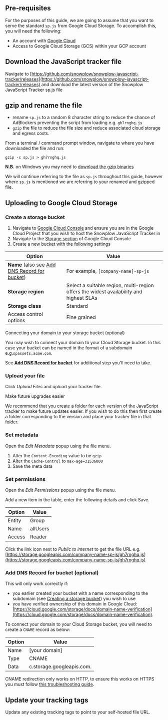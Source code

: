 ## [](https://github.com/snowplow/snowplow/wiki/self-hosting-snowplow-js#pre-requisites)Pre-requisites

For the purposes of this guide, we are going to assume that you want to serve the standard `sp.js` from Google Cloud Storage. To accomplish this, you will need the following:

- An account with [Google Cloud](https://cloud.google.com/)
- Access to Google Cloud Storage (GCS) within your GCP account

## Download the JavaScript tracker file

Navigate to [https://github.com/snowplow/snowplow-javascript-tracker/releases](https://github.com/snowplow/snowplow-javascript-tracker/releases) and download the latest version of the Snowplow JavaScript Tracker sp.js file

## gzip and rename the file

- rename `sp.js` to a random 8 character string to reduce the chance of AdBlockers preventing the script from loading e.g. `gh7rnghq.js`
- `gzip` the file to reduce the file size and reduce associated cloud storage and egress costs.

From a terminal / command prompt window, navigate to where you have downloaded the file and run:

`gzip -c sp.js > gh7rnghq.js`

**N.B.** on Windows you may need to [download the gzip binaries](http://gnuwin32.sourceforge.net/packages/gzip.htm)

We will continue referring to the file as `sp.js` throughout this guide, however where `sp.js` is mentioned we are referring to your renamed and gzipped file.

## Uploading to Google Cloud Storage

### Create a storage bucket

1. Navigate to [Google Cloud Console](https://console.cloud.google.com/) and ensure you are in the Google Cloud Project that you wish to host the Snowplow JavaScript Tracker in
2. Navigate to the [Storage section](https://console.cloud.google.com/storage/browser) of Google Cloud Console
3. Create a new bucket with the following settings

| Option                                                                                                                                                                                                                                                                             | Value                                                                                  |
| ---------------------------------------------------------------------------------------------------------------------------------------------------------------------------------------------------------------------------------------------------------------------------------- | -------------------------------------------------------------------------------------- |
| **Name** (also see [Add DNS Record for bucket](/docs/collecting-data/collecting-from-own-applications/javascript-trackers/javascript-tracker/self-hosting-the-javascript-tracker/self-hosting-the-javascript-tracker-on-google-cloud/index.md#add-dns-record-for-bucket-optional)) | For example, `[company-name]-sp-js`                                                    |
| **Storage region**                                                                                                                                                                                                                                                                 | Select a suitable region, multi-region offers the widest availability and highest SLAs |
| **Storage class**                                                                                                                                                                                                                                                                  | Standard                                                                               |
| Access control options                                                                                                                                                                                                                                                             | Fine grained                                                                           |

Connecting your domain to your storage bucket (optional)

You may wish to connect your domain to your Cloud Storage bucket. In this case your bucket can be named in the format of a subdomain e.g.`spassets.acme.com`.

See **[Add DNS Record for bucket](#add-dns-record-for-bucket-optional)** for additional step you'll need to take.

### Upload your file

Click _Upload Files_ and upload your tracker file.

Make future upgrades easier

We recommend that you create a folder for each version of the JavaScript tracker to make future updates easier. If you wish to do this then first create a folder corresponding to the version and place your tracker file in that folder.

### Set metadata

Open the _Edit Metadata_ popup using the file menu.

1. Alter the `Content-Encoding` value to be `gzip`
2. Alter the `Cache-Control` to `max-age=31536000`
3. Save the meta data

### Set permissions

Open the _Edit Permissions_ popup using the file menu.

Add a new item in the table, enter the following details and click Save.

| Option | Value    |
| ------ | -------- |
| Entity | Group    |
| Name   | allUsers |
| Access | Reader   |

Click the link icon next to _Public to internet_ to get the file URL e.g. [https://storage.googleapis.com/company-name-sp-js/gh7rnghq.js](https://storage.googleapis.com/company-name-sp-js/gh7rnghq.js)

### Add DNS Record for bucket (optional)

This will only work correctly if:

- you earlier created your bucket with a name corresponding to the subdomain (see [Creating a storage bucket](#create-bucket)) you wish to use
- you have verified ownership of this domain in Google Cloud: [https://cloud.google.com/storage/docs/domain-name-verification](https://cloud.google.com/storage/docs/domain-name-verification).

To connect your domain to your Cloud Storage bucket, you will need to create a `CNAME` record as below:

| Option | Value                     |
| ------ | ------------------------- |
| Name   | \[your domain\]           |
| Type   | CNAME                     |
| Data   | c.storage.googleapis.com. |

CNAME redirection only works on HTTP, to ensure this works on HTTPS you must follow [this troubleshooting guide](https://cloud.google.com/storage/docs/troubleshooting#https).

## Update your tracking tags

Update any existing tracking tags to point to your self-hosted file URL.
